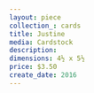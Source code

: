 ```yaml
---
layout: piece
collection_: cards
title: Justine
media: Cardstock
description:
dimensions: 4½ x 5½
price: $3.50
create_date: 2016
---
```

